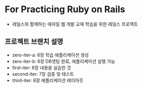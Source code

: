 # For Practicing Ruby on Rails
* 레일스와 함께하는 애자일 웹 개발 교재 학습을 위한 레일스 프로젝트

## 프로젝트 브랜치 설명
* zero-iter-a: 6장 학습 애플리케이션 생성
* zero-iter-b: 6장 DB셋팅 완료, 애플리케이션 실행 가능
* first-iter: 6장 내용을 실습한 것
* second-iter: 7장 검증 및 테스트
* third-iter: 8장 애플리케이션 레이아웃
